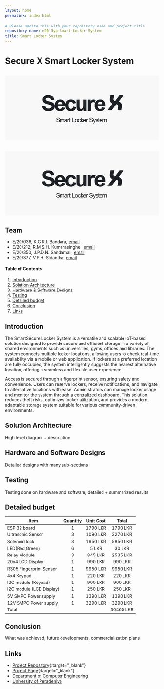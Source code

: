 ```yaml
---
layout: home
permalink: index.html

# Please update this with your repository name and project title
repository-name: e20-3yp-Smart-Locker-System
title: Smart Locker System
---
```


[comment]: # "This is the standard layout for the project, but you can clean this and use your own template"

# Secure X Smart Locker System
<!-- -->
![Secure X Smart Locker System](docs/images/logo.png)
---
<!--  -->
![Secure X Smart Locker System](docs/images/logo.png)
---

## Team
-  E/20/036, K.G.R.I. Bandara, [email](mailto:e20036@eng.pdn.ac.lk)
-  E/20/212, R.M.S.H. Kumarasinghe , [email](mailto:e20212@eng.pdn.ac.lk)
-  E/20/350, J.P.D.N. Sandamali, [email](mailto:e20350@eng.pdn.ac.lk)
-  E/20/377, V.P.H. Sidantha, [email](mailto:e20377@eng.pdn.ac.lk)

<!-- Image (photo/drawing of the final hardware) should be here -->

<!-- This is a sample image, to show how to add images to your page. To learn more options, please refer [this](https://projects.ce.pdn.ac.lk/docs/faq/how-to-add-an-image/) -->

<!-- ![Sample Image](./images/sample.png) -->

#### Table of Contents
1. [Introduction](#introduction)
2. [Solution Architecture](#solution-architecture )
3. [Hardware & Software Designs](#hardware-and-software-designs)
4. [Testing](#testing)
5. [Detailed budget](#detailed-budget)
6. [Conclusion](#conclusion)
7. [Links](#links)

## Introduction

The SmartSecure Locker System is a versatile and scalable IoT-based solution designed to provide secure and efficient storage in a variety of shared environments such as universities, gyms, offices and libraries. The system connects multiple locker locations, allowing users to check real-time availability via a mobile or web application. If lockers at a preferred location are fully occupied, the system intelligently suggests the nearest alternative location, offering a seamless and flexible user experience.

Access is secured through a figerprint sensor, ensuring safety and convenience. Users can reserve lockers, receive notifications, and navigate to alternative locations with ease. Administrators can manage locker usage and monitor the system through a centralized dashboard. This solution reduces theft risks, optimizes locker utilization, and provides a modern, adaptable storage system suitable for various community-driven environments.


## Solution Architecture

High level diagram + description

## Hardware and Software Designs

Detailed designs with many sub-sections

## Testing

Testing done on hardware and software, detailed + summarized results

## Detailed budget

| Item                     | Quantity  | Unit Cost  | Total    |
| ------------------------ |:---------:|:----------:|:--------:|
| ESP 32 board             | 1         | 1790 LKR   | 1790 LKR |
| Ultrasonic Sensor        | 3         | 1090 LKR   | 3270 LKR |
| Solenoid lock            | 3         | 1950 LKR   | 5850 LKR |
| LED(Red,Green)           | 6         | 5 LKR      | 30 LKR   |
| Relay Module             | 3         | 845 LKR    | 2535 LKR |
| 20x4 LCD Display         | 1         | 990 LKR    | 990 LKR  |
| R305 Fingerprint Sensor  | 1         | 9950 LKR   | 9950 LKR |
| 4x4 Keypad               | 1         | 220 LKR    | 220 LKR  |
| I2C module (Keypad)      | 1         | 900 LKR    | 900 LKR  |
| I2C module (LCD Display) | 1         | 250 LKR    | 250 LKR  |
| 5V SMPC Power supply     | 1         | 1390 LKR   | 1390 LKR |
| 12V SMPC Power supply    | 1         | 3290 LKR   | 3290 LKR |
| Total                    |           |            | 30465 LKR|
## Conclusion

What was achieved, future developments, commercialization plans

## Links

- [Project Repository](https://github.com/cepdnaclk/e20-3yp-Smart-Locker-System){:target="_blank"}
- [Project Page](https://cepdnaclk.github.io/e20-3yp-Smart-Locker-System/){:target="_blank"}
- [Department of Computer Engineering](http://www.ce.pdn.ac.lk/)
- [University of Peradeniya](https://eng.pdn.ac.lk/)

[//]: # (Please refer this to learn more about Markdown syntax)
[//]: # (https://github.com/adam-p/markdown-here/wiki/Markdown-Cheatsheet)
